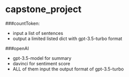 # capstone_project

###countToken:
- input a list of sentences
- output a limited listed dict with gpt-3.5-turbo format

###openAI
- gpt-3.5-model for summary
- davinci for sentiment score
- ALL of them input the output format of gpt-3.5-turbo

